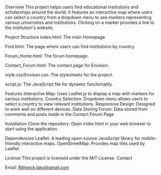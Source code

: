 Overview
This project helps users find educational institutions and scholarships around the world. It features an interactive map where users can select a country from a dropdown menu to see markers representing various universities and institutions. Clicking on a marker provides a link to the institution's website.

Project Structure
index.html: The main Homepage.

Find.html: The page where users can find institutions by country.

Forum_Home.html: The forum homepage.

Contact_Forum.html: The contact page for Envision.

style.css/Envison.css: The stylesheets for the project.

script.js: The JavaScript file for dynamic functionality.

Features
Interactive Map: Uses Leaflet.js to display a map with markers for various institutions.
Country Selection: Dropdown menu allows users to select a country to view relevant institutions.
Responsive Design: Designed to work well on different devices.
Data Storing Forum: Data stored from comments and posts made in the Contact Forum Page

Installation
Clone the repository:
Open index.html in your web browser to start using the application.

Dependencies
Leaflet: A leading open-source JavaScript library for mobile-friendly interactive maps.
OpenStreetMap: Provides map tiles used by Leaflet.

License
This project is licensed under the MIT License.
Contact

Email: Rithwick.laks@gmail.com
